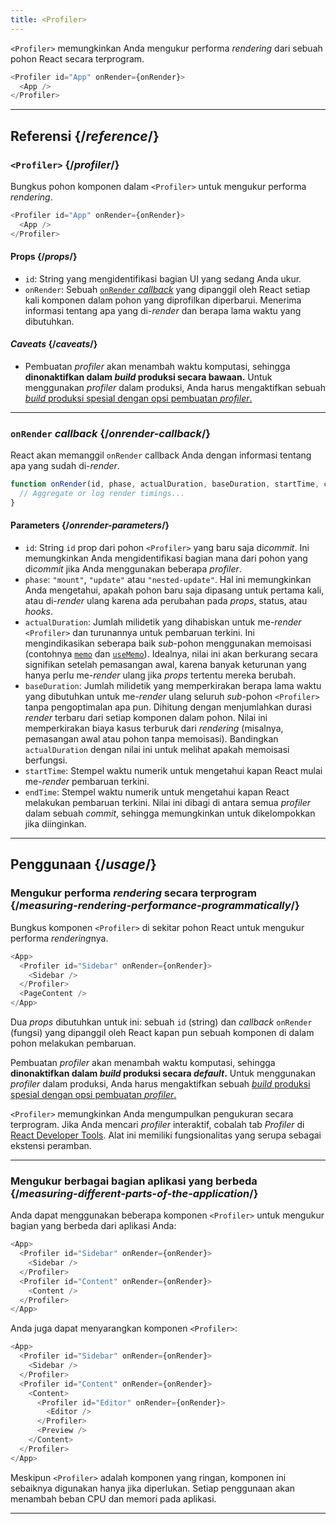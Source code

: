 ```yaml
---
title: <Profiler>
---
```


<Intro>

`<Profiler>` memungkinkan Anda mengukur performa *rendering* dari sebuah pohon React secara terprogram.

```js
<Profiler id="App" onRender={onRender}>
  <App />
</Profiler>
```

</Intro>

<InlineToc />

---

## Referensi {/*reference*/}

### `<Profiler>` {/*profiler*/}

Bungkus pohon komponen dalam `<Profiler>` untuk mengukur performa *rendering*.

```js
<Profiler id="App" onRender={onRender}>
  <App />
</Profiler>
```

#### Props {/*props*/}


* `id`: String yang mengidentifikasi bagian UI yang sedang Anda ukur.
* `onRender`: Sebuah [`onRender` *callback*](#onrender-callback) yang dipanggil oleh React setiap kali komponen dalam pohon yang diprofilkan diperbarui. Menerima informasi tentang apa yang di-*render* dan berapa lama waktu yang dibutuhkan.


#### *Caveats* {/*caveats*/}

* Pembuatan *profiler* akan menambah waktu komputasi, sehingga **dinonaktifkan dalam *build* produksi secara bawaan.** Untuk menggunakan *profiler* dalam produksi, Anda harus mengaktifkan sebuah [*build* produksi spesial dengan opsi pembuatan *profiler*.](https://fb.me/react-profiling)

---

### `onRender` *callback* {/*onrender-callback*/}

React akan memanggil `onRender` callback Anda dengan informasi tentang apa yang sudah di-*render*.

```js
function onRender(id, phase, actualDuration, baseDuration, startTime, commitTime) {
  // Aggregate or log render timings...
}
```

#### Parameters {/*onrender-parameters*/}

* `id`: String `id` prop dari pohon `<Profiler>` yang baru saja di*commit*. Ini memungkinkan Anda mengidentifikasi bagian mana dari pohon yang di*commit* jika Anda menggunakan beberapa *profiler*.
* `phase`: `"mount"`, `"update"` atau `"nested-update"`. Hal ini memungkinkan Anda mengetahui, apakah pohon baru saja dipasang untuk pertama kali, atau di-*render* ulang karena ada perubahan pada *props*, status, atau *hooks*.
* `actualDuration`: Jumlah milidetik yang dihabiskan untuk me-*render* `<Profiler>` dan turunannya untuk pembaruan terkini. Ini mengindikasikan seberapa baik *sub*-pohon menggunakan memoisasi (contohnya [`memo`](/reference/react/memo) dan [`useMemo`](/reference/react/useMemo)). Idealnya, nilai ini akan berkurang secara signifikan setelah pemasangan awal, karena banyak keturunan yang hanya perlu me-*render* ulang jika *props* tertentu mereka berubah.
* `baseDuration`: Jumlah milidetik yang memperkirakan berapa lama waktu yang dibutuhkan untuk me-*render* ulang seluruh *sub*-pohon `<Profiler>` tanpa pengoptimalan apa pun. Dihitung dengan menjumlahkan durasi *render* terbaru dari setiap komponen dalam pohon. Nilai ini memperkirakan biaya kasus terburuk dari *rendering* (misalnya, pemasangan awal atau pohon tanpa memoisasi). Bandingkan `actualDuration` dengan nilai ini untuk melihat apakah memoisasi berfungsi.
* `startTime`: Stempel waktu numerik untuk mengetahui kapan React mulai me-*render* pembaruan terkini.
* `endTime`: Stempel waktu numerik untuk mengetahui kapan React melakukan pembaruan terkini. Nilai ini dibagi di antara semua *profiler* dalam sebuah *commit*, sehingga memungkinkan untuk dikelompokkan jika diinginkan.

---

## Penggunaan {/*usage*/}

### Mengukur performa *rendering* secara terprogram {/*measuring-rendering-performance-programmatically*/}

Bungkus komponen `<Profiler>` di sekitar pohon React untuk mengukur performa *rendering*nya.

```js {2,4}
<App>
  <Profiler id="Sidebar" onRender={onRender}>
    <Sidebar />
  </Profiler>
  <PageContent />
</App>
```

Dua *props* dibutuhkan untuk ini: sebuah `id` (string) dan *callback* `onRender` (fungsi) yang dipanggil oleh React kapan pun sebuah komponen di dalam pohon melakukan pembaruan.

<Pitfall>

Pembuatan *profiler* akan menambah waktu komputasi, sehingga **dinonaktifkan dalam *build* produksi secara *default*.** Untuk menggunakan *profiler* dalam produksi, Anda harus mengaktifkan sebuah [*build* produksi spesial dengan opsi pembuatan *profiler*.](https://fb.me/react-profiling)

</Pitfall>

<Note>

`<Profiler>` memungkinkan Anda mengumpulkan pengukuran secara terprogram. Jika Anda mencari *profiler* interaktif, cobalah tab *Profiler* di [React Developer Tools](/learn/react-developer-tools). Alat ini memiliki fungsionalitas yang serupa sebagai ekstensi peramban.

</Note>

---

### Mengukur berbagai bagian aplikasi yang berbeda {/*measuring-different-parts-of-the-application*/}

Anda dapat menggunakan beberapa komponen `<Profiler>` untuk mengukur bagian yang berbeda dari aplikasi Anda:

```js {5,7}
<App>
  <Profiler id="Sidebar" onRender={onRender}>
    <Sidebar />
  </Profiler>
  <Profiler id="Content" onRender={onRender}>
    <Content />
  </Profiler>
</App>
```

Anda juga dapat menyarangkan komponen `<Profiler>`:

```js {5,7,9,12}
<App>
  <Profiler id="Sidebar" onRender={onRender}>
    <Sidebar />
  </Profiler>
  <Profiler id="Content" onRender={onRender}>
    <Content>
      <Profiler id="Editor" onRender={onRender}>
        <Editor />
      </Profiler>
      <Preview />
    </Content>
  </Profiler>
</App>
```

Meskipun `<Profiler>` adalah komponen yang ringan, komponen ini sebaiknya digunakan hanya jika diperlukan. Setiap penggunaan akan menambah beban CPU dan memori pada aplikasi.

---


